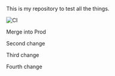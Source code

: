 This is my repository to test all the things.

![CI](https://github.com/kwacky1/camo-cache-test/workflows/CI/badge.svg)

Merge into Prod

Second change

Third change

Fourth change
